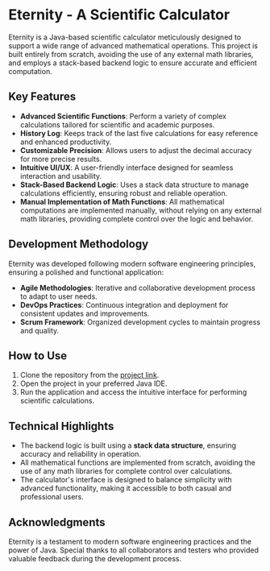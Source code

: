 # Eternity - A Scientific Calculator

Eternity is a Java-based scientific calculator meticulously designed to support a wide range of advanced mathematical operations. This project is built entirely from scratch, avoiding the use of any external math libraries, and employs a stack-based backend logic to ensure accurate and efficient computation.

## Key Features

- **Advanced Scientific Functions**: Perform a variety of complex calculations tailored for scientific and academic purposes.
- **History Log**: Keeps track of the last five calculations for easy reference and enhanced productivity.
- **Customizable Precision**: Allows users to adjust the decimal accuracy for more precise results.
- **Intuitive UI/UX**: A user-friendly interface designed for seamless interaction and usability.
- **Stack-Based Backend Logic**: Uses a stack data structure to manage calculations efficiently, ensuring robust and reliable operation.
- **Manual Implementation of Math Functions**: All mathematical computations are implemented manually, without relying on any external math libraries, providing complete control over the logic and behavior.

## Development Methodology

Eternity was developed following modern software engineering principles, ensuring a polished and functional application:

- **Agile Methodologies**: Iterative and collaborative development process to adapt to user needs.
- **DevOps Practices**: Continuous integration and deployment for consistent updates and improvements.
- **Scrum Framework**: Organized development cycles to maintain progress and quality.

## How to Use

1. Clone the repository from the [project link](#).
2. Open the project in your preferred Java IDE.
3. Run the application and access the intuitive interface for performing scientific calculations.

## Technical Highlights

- The backend logic is built using a **stack data structure**, ensuring accuracy and reliability in operation.
- All mathematical functions are implemented from scratch, avoiding the use of any math libraries for complete control over calculations.
- The calculator's interface is designed to balance simplicity with advanced functionality, making it accessible to both casual and professional users.


## Acknowledgments

Eternity is a testament to modern software engineering practices and the power of Java. Special thanks to all collaborators and testers who provided valuable feedback during the development process.
